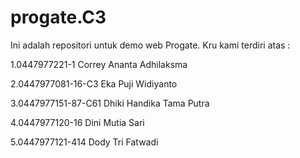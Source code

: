 # progate.C3

Ini adalah repositori untuk demo web Progate. Kru kami terdiri atas :

1.0447977221-1 Correy Ananta Adhilaksma

2.0447977081-16-C3 Eka Puji Widiyanto

3.0447977151-87-C61 Dhiki Handika Tama Putra

4.0447977120-16 Dini Mutia Sari

5.0447977121-414 Dody Tri Fatwadi

